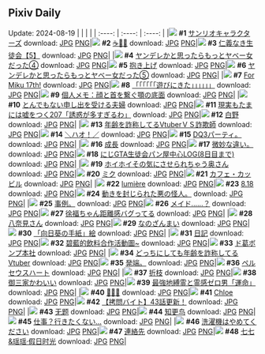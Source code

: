 ## Pixiv Daily
Update: 2024-08-19
|      |      |      |
| :----: | :----: | :----: |
|![](https://pixiv.microyu.workers.dev/c/240x480/img-master/img/2024/08/17/00/01/38/121555597_p0_master1200.jpg) **#1** [サンリオキャラクターズ](https://www.pixiv.net/artworks/121555597) download: [JPG](https://pixiv.microyu.workers.dev/img-original/img/2024/08/17/00/01/38/121555597_p0.jpg) [PNG](https://pixiv.microyu.workers.dev/img-original/img/2024/08/17/00/01/38/121555597_p0.png)|![](https://pixiv.microyu.workers.dev/c/240x480/img-master/img/2024/08/17/00/15/36/121556288_p0_master1200.jpg) **#2** [☕🌸✨](https://www.pixiv.net/artworks/121556288) download: [JPG](https://pixiv.microyu.workers.dev/img-original/img/2024/08/17/00/15/36/121556288_p0.jpg) [PNG](https://pixiv.microyu.workers.dev/img-original/img/2024/08/17/00/15/36/121556288_p0.png)|![](https://pixiv.microyu.workers.dev/c/240x480/img-master/img/2024/08/17/10/46/28/121566565_p0_master1200.jpg) **#3** [仁義なき生徒会【5】](https://www.pixiv.net/artworks/121566565) download: [JPG](https://pixiv.microyu.workers.dev/img-original/img/2024/08/17/10/46/28/121566565_p0.jpg) [PNG](https://pixiv.microyu.workers.dev/img-original/img/2024/08/17/10/46/28/121566565_p0.png)|
|![](https://pixiv.microyu.workers.dev/c/240x480/img-master/img/2024/08/17/00/01/34/121555589_p0_master1200.jpg) **#4** [ヤンデレかと思ったらもっとヤベー女だった④](https://www.pixiv.net/artworks/121555589) download: [JPG](https://pixiv.microyu.workers.dev/img-original/img/2024/08/17/00/01/34/121555589_p0.jpg) [PNG](https://pixiv.microyu.workers.dev/img-original/img/2024/08/17/00/01/34/121555589_p0.png)|![](https://pixiv.microyu.workers.dev/c/240x480/img-master/img/2024/08/17/20/21/41/121580402_p0_master1200.jpg) **#5** [抱き上げ](https://www.pixiv.net/artworks/121580402) download: [JPG](https://pixiv.microyu.workers.dev/img-original/img/2024/08/17/20/21/41/121580402_p0.jpg) [PNG](https://pixiv.microyu.workers.dev/img-original/img/2024/08/17/20/21/41/121580402_p0.png)|![](https://pixiv.microyu.workers.dev/c/240x480/img-master/img/2024/08/18/00/01/19/121588608_p0_master1200.jpg) **#6** [ヤンデレかと思ったらもっとヤベー女だった⑤](https://www.pixiv.net/artworks/121588608) download: [JPG](https://pixiv.microyu.workers.dev/img-original/img/2024/08/18/00/01/19/121588608_p0.jpg) [PNG](https://pixiv.microyu.workers.dev/img-original/img/2024/08/18/00/01/19/121588608_p0.png)|
|![](https://pixiv.microyu.workers.dev/c/240x480/img-master/img/2024/08/18/20/45/21/121615912_p0_master1200.jpg) **#7** [For Miku 17th!](https://www.pixiv.net/artworks/121615912) download: [JPG](https://pixiv.microyu.workers.dev/img-original/img/2024/08/18/20/45/21/121615912_p0.jpg) [PNG](https://pixiv.microyu.workers.dev/img-original/img/2024/08/18/20/45/21/121615912_p0.png)|![](https://pixiv.microyu.workers.dev/c/240x480/img-master/img/2024/08/17/20/39/07/121581041_p0_master1200.jpg) **#8** [「「「「「「遊びにきた」」」」」」](https://www.pixiv.net/artworks/121581041) download: [JPG](https://pixiv.microyu.workers.dev/img-original/img/2024/08/17/20/39/07/121581041_p0.jpg) [PNG](https://pixiv.microyu.workers.dev/img-original/img/2024/08/17/20/39/07/121581041_p0.png)|![](https://pixiv.microyu.workers.dev/c/240x480/img-master/img/2024/08/17/06/00/06/121562405_p0_master1200.jpg) **#9** [個人メモ：顔と首を繋ぐ顎の底面](https://www.pixiv.net/artworks/121562405) download: [JPG](https://pixiv.microyu.workers.dev/img-original/img/2024/08/17/06/00/06/121562405_p0.jpg) [PNG](https://pixiv.microyu.workers.dev/img-original/img/2024/08/17/06/00/06/121562405_p0.png)|
|![](https://pixiv.microyu.workers.dev/c/240x480/img-master/img/2024/08/17/00/05/43/121555875_p0_master1200.jpg) **#10** [とんでもない申し出を受ける夫婦](https://www.pixiv.net/artworks/121555875) download: [JPG](https://pixiv.microyu.workers.dev/img-original/img/2024/08/17/00/05/43/121555875_p0.jpg) [PNG](https://pixiv.microyu.workers.dev/img-original/img/2024/08/17/00/05/43/121555875_p0.png)|![](https://pixiv.microyu.workers.dev/c/240x480/img-master/img/2024/08/18/18/00/04/121610330_p0_master1200.jpg) **#11** [現実もたまには嘘をつく207「誘惑が多すぎるわ」](https://www.pixiv.net/artworks/121610330) download: [JPG](https://pixiv.microyu.workers.dev/img-original/img/2024/08/18/18/00/04/121610330_p0.jpg) [PNG](https://pixiv.microyu.workers.dev/img-original/img/2024/08/18/18/00/04/121610330_p0.png)|![](https://pixiv.microyu.workers.dev/c/240x480/img-master/img/2024/08/17/13/58/02/121570597_p0_master1200.jpg) **#12** [白野](https://www.pixiv.net/artworks/121570597) download: [JPG](https://pixiv.microyu.workers.dev/img-original/img/2024/08/17/13/58/02/121570597_p0.jpg) [PNG](https://pixiv.microyu.workers.dev/img-original/img/2024/08/17/13/58/02/121570597_p0.png)|
|![](https://pixiv.microyu.workers.dev/c/240x480/img-master/img/2024/08/17/20/01/14/121579702_p0_master1200.jpg) **#13** [年齢を詐称してるVtuberＶＳ詐欺師](https://www.pixiv.net/artworks/121579702) download: [JPG](https://pixiv.microyu.workers.dev/img-original/img/2024/08/17/20/01/14/121579702_p0.jpg) [PNG](https://pixiv.microyu.workers.dev/img-original/img/2024/08/17/20/01/14/121579702_p0.png)|![](https://pixiv.microyu.workers.dev/c/240x480/img-master/img/2024/08/17/00/08/11/121555998_p0_master1200.jpg) **#14** [＼ハオ！／](https://www.pixiv.net/artworks/121555998) download: [JPG](https://pixiv.microyu.workers.dev/img-original/img/2024/08/17/00/08/11/121555998_p0.jpg) [PNG](https://pixiv.microyu.workers.dev/img-original/img/2024/08/17/00/08/11/121555998_p0.png)|![](https://pixiv.microyu.workers.dev/c/240x480/img-master/img/2024/08/19/07/04/28/121609804_p0_master1200.jpg) **#15** [DQ3パーティ。](https://www.pixiv.net/artworks/121609804) download: [JPG](https://pixiv.microyu.workers.dev/img-original/img/2024/08/19/07/04/28/121609804_p0.jpg) [PNG](https://pixiv.microyu.workers.dev/img-original/img/2024/08/19/07/04/28/121609804_p0.png)|
|![](https://pixiv.microyu.workers.dev/c/240x480/img-master/img/2024/08/18/00/16/53/121589374_p0_master1200.jpg) **#16** [成長](https://www.pixiv.net/artworks/121589374) download: [JPG](https://pixiv.microyu.workers.dev/img-original/img/2024/08/18/00/16/53/121589374_p0.jpg) [PNG](https://pixiv.microyu.workers.dev/img-original/img/2024/08/18/00/16/53/121589374_p0.png)|![](https://pixiv.microyu.workers.dev/c/240x480/img-master/img/2024/08/17/01/46/12/121558812_p0_master1200.jpg) **#17** [微妙な違い。](https://www.pixiv.net/artworks/121558812) download: [JPG](https://pixiv.microyu.workers.dev/img-original/img/2024/08/17/01/46/12/121558812_p0.jpg) [PNG](https://pixiv.microyu.workers.dev/img-original/img/2024/08/17/01/46/12/121558812_p0.png)|![](https://pixiv.microyu.workers.dev/c/240x480/img-master/img/2024/08/18/14/48/33/121594732_p0_master1200.jpg) **#18** [にじGTA生徒会パン屋中心LOG(8日目まで)](https://www.pixiv.net/artworks/121594732) download: [JPG](https://pixiv.microyu.workers.dev/img-original/img/2024/08/18/14/48/33/121594732_p0.jpg) [PNG](https://pixiv.microyu.workers.dev/img-original/img/2024/08/18/14/48/33/121594732_p0.png)|
|![](https://pixiv.microyu.workers.dev/c/240x480/img-master/img/2024/08/18/00/07/10/121588973_p0_master1200.jpg) **#19** [ホイホイその気にさせられちゃう奥さん](https://www.pixiv.net/artworks/121588973) download: [JPG](https://pixiv.microyu.workers.dev/img-original/img/2024/08/18/00/07/10/121588973_p0.jpg) [PNG](https://pixiv.microyu.workers.dev/img-original/img/2024/08/18/00/07/10/121588973_p0.png)|![](https://pixiv.microyu.workers.dev/c/240x480/img-master/img/2024/08/17/11/03/07/121566900_p0_master1200.jpg) **#20** [ミク](https://www.pixiv.net/artworks/121566900) download: [JPG](https://pixiv.microyu.workers.dev/img-original/img/2024/08/17/11/03/07/121566900_p0.jpg) [PNG](https://pixiv.microyu.workers.dev/img-original/img/2024/08/17/11/03/07/121566900_p0.png)|![](https://pixiv.microyu.workers.dev/c/240x480/img-master/img/2024/08/18/00/00/34/121588484_p0_master1200.jpg) **#21** [カフェ・カッビル](https://www.pixiv.net/artworks/121588484) download: [JPG](https://pixiv.microyu.workers.dev/img-original/img/2024/08/18/00/00/34/121588484_p0.jpg) [PNG](https://pixiv.microyu.workers.dev/img-original/img/2024/08/18/00/00/34/121588484_p0.png)|
|![](https://pixiv.microyu.workers.dev/c/240x480/img-master/img/2024/08/17/21/13/54/121582326_p0_master1200.jpg) **#22** [lumière](https://www.pixiv.net/artworks/121582326) download: [JPG](https://pixiv.microyu.workers.dev/img-original/img/2024/08/17/21/13/54/121582326_p0.jpg) [PNG](https://pixiv.microyu.workers.dev/img-original/img/2024/08/17/21/13/54/121582326_p0.png)|![](https://pixiv.microyu.workers.dev/c/240x480/img-master/img/2024/08/18/04/00/03/121594507_p0_master1200.jpg) **#23** [8.18](https://www.pixiv.net/artworks/121594507) download: [JPG](https://pixiv.microyu.workers.dev/img-original/img/2024/08/18/04/00/03/121594507_p0.jpg) [PNG](https://pixiv.microyu.workers.dev/img-original/img/2024/08/18/04/00/03/121594507_p0.png)|![](https://pixiv.microyu.workers.dev/c/240x480/img-master/img/2024/08/17/18/40/58/121576957_p0_master1200.jpg) **#24** [動きを封じられた悪の怪人。](https://www.pixiv.net/artworks/121576957) download: [JPG](https://pixiv.microyu.workers.dev/img-original/img/2024/08/17/18/40/58/121576957_p0.jpg) [PNG](https://pixiv.microyu.workers.dev/img-original/img/2024/08/17/18/40/58/121576957_p0.png)|
|![](https://pixiv.microyu.workers.dev/c/240x480/img-master/img/2024/08/17/08/50/32/121560936_p0_master1200.jpg) **#25** [事例。](https://www.pixiv.net/artworks/121560936) download: [JPG](https://pixiv.microyu.workers.dev/img-original/img/2024/08/17/08/50/32/121560936_p0.jpg) [PNG](https://pixiv.microyu.workers.dev/img-original/img/2024/08/17/08/50/32/121560936_p0.png)|![](https://pixiv.microyu.workers.dev/c/240x480/img-master/img/2024/08/17/00/00/23/121555401_p0_master1200.jpg) **#26** [メイド……？](https://www.pixiv.net/artworks/121555401) download: [JPG](https://pixiv.microyu.workers.dev/img-original/img/2024/08/17/00/00/23/121555401_p0.jpg) [PNG](https://pixiv.microyu.workers.dev/img-original/img/2024/08/17/00/00/23/121555401_p0.png)|![](https://pixiv.microyu.workers.dev/c/240x480/img-master/img/2024/08/17/00/00/24/121555410_p0_master1200.jpg) **#27** [徐福ちゃん距離感バグってる](https://www.pixiv.net/artworks/121555410) download: [JPG](https://pixiv.microyu.workers.dev/img-original/img/2024/08/17/00/00/24/121555410_p0.jpg) [PNG](https://pixiv.microyu.workers.dev/img-original/img/2024/08/17/00/00/24/121555410_p0.png)|
|![](https://pixiv.microyu.workers.dev/c/240x480/img-master/img/2024/08/17/00/50/11/121557422_p0_master1200.jpg) **#28** [八奈見さん](https://www.pixiv.net/artworks/121557422) download: [JPG](https://pixiv.microyu.workers.dev/img-original/img/2024/08/17/00/50/11/121557422_p0.jpg) [PNG](https://pixiv.microyu.workers.dev/img-original/img/2024/08/17/00/50/11/121557422_p0.png)|![](https://pixiv.microyu.workers.dev/c/240x480/img-master/img/2024/08/17/20/30/37/121580741_p0_master1200.jpg) **#29** [なのざんまい](https://www.pixiv.net/artworks/121580741) download: [JPG](https://pixiv.microyu.workers.dev/img-original/img/2024/08/17/20/30/37/121580741_p0.jpg) [PNG](https://pixiv.microyu.workers.dev/img-original/img/2024/08/17/20/30/37/121580741_p0.png)|![](https://pixiv.microyu.workers.dev/c/240x480/img-master/img/2024/08/17/23/24/20/121587107_p0_master1200.jpg) **#30** [「向日葵の手紙」絵](https://www.pixiv.net/artworks/121587107) download: [JPG](https://pixiv.microyu.workers.dev/img-original/img/2024/08/17/23/24/20/121587107_p0.jpg) [PNG](https://pixiv.microyu.workers.dev/img-original/img/2024/08/17/23/24/20/121587107_p0.png)|
|![](https://pixiv.microyu.workers.dev/c/240x480/img-master/img/2024/08/17/21/18/43/121582496_p0_master1200.jpg) **#31** [日記](https://www.pixiv.net/artworks/121582496) download: [JPG](https://pixiv.microyu.workers.dev/img-original/img/2024/08/17/21/18/43/121582496_p0.jpg) [PNG](https://pixiv.microyu.workers.dev/img-original/img/2024/08/17/21/18/43/121582496_p0.png)|![](https://pixiv.microyu.workers.dev/c/240x480/img-master/img/2024/08/17/17/37/32/121575573_p0_master1200.jpg) **#32** [碧藍的飲料合作活動圖~](https://www.pixiv.net/artworks/121575573) download: [JPG](https://pixiv.microyu.workers.dev/img-original/img/2024/08/17/17/37/32/121575573_p0.jpg) [PNG](https://pixiv.microyu.workers.dev/img-original/img/2024/08/17/17/37/32/121575573_p0.png)|![](https://pixiv.microyu.workers.dev/c/240x480/img-master/img/2024/08/18/12/17/02/121602014_p0_master1200.jpg) **#33** [ド葛ボンプ本社](https://www.pixiv.net/artworks/121602014) download: [JPG](https://pixiv.microyu.workers.dev/img-original/img/2024/08/18/12/17/02/121602014_p0.jpg) [PNG](https://pixiv.microyu.workers.dev/img-original/img/2024/08/18/12/17/02/121602014_p0.png)|
|![](https://pixiv.microyu.workers.dev/c/240x480/img-master/img/2024/08/18/20/09/32/121614651_p0_master1200.jpg) **#34** [どっちにしても年齢を詐称してるVtuber](https://www.pixiv.net/artworks/121614651) download: [JPG](https://pixiv.microyu.workers.dev/img-original/img/2024/08/18/20/09/32/121614651_p0.jpg) [PNG](https://pixiv.microyu.workers.dev/img-original/img/2024/08/18/20/09/32/121614651_p0.png)|![](https://pixiv.microyu.workers.dev/c/240x480/img-master/img/2024/08/18/12/28/22/121602273_p0_master1200.jpg) **#35** [発端。](https://www.pixiv.net/artworks/121602273) download: [JPG](https://pixiv.microyu.workers.dev/img-original/img/2024/08/18/12/28/22/121602273_p0.jpg) [PNG](https://pixiv.microyu.workers.dev/img-original/img/2024/08/18/12/28/22/121602273_p0.png)|![](https://pixiv.microyu.workers.dev/c/240x480/img-master/img/2024/08/17/00/00/19/121555381_p0_master1200.jpg) **#36** [ペルセウスハート](https://www.pixiv.net/artworks/121555381) download: [JPG](https://pixiv.microyu.workers.dev/img-original/img/2024/08/17/00/00/19/121555381_p0.jpg) [PNG](https://pixiv.microyu.workers.dev/img-original/img/2024/08/17/00/00/19/121555381_p0.png)|
|![](https://pixiv.microyu.workers.dev/c/240x480/img-master/img/2024/08/17/17/42/31/121575678_p0_master1200.jpg) **#37** [折枝](https://www.pixiv.net/artworks/121575678) download: [JPG](https://pixiv.microyu.workers.dev/img-original/img/2024/08/17/17/42/31/121575678_p0.jpg) [PNG](https://pixiv.microyu.workers.dev/img-original/img/2024/08/17/17/42/31/121575678_p0.png)|![](https://pixiv.microyu.workers.dev/c/240x480/img-master/img/2024/08/17/20/42/37/121581171_p0_master1200.jpg) **#38** [御三家かわいい](https://www.pixiv.net/artworks/121581171) download: [JPG](https://pixiv.microyu.workers.dev/img-original/img/2024/08/17/20/42/37/121581171_p0.jpg) [PNG](https://pixiv.microyu.workers.dev/img-original/img/2024/08/17/20/42/37/121581171_p0.png)|![](https://pixiv.microyu.workers.dev/c/240x480/img-master/img/2024/08/18/08/25/26/121597641_p0_master1200.jpg) **#39** [最強地縛霊と霊感ゼロ男「運命」](https://www.pixiv.net/artworks/121597641) download: [JPG](https://pixiv.microyu.workers.dev/img-original/img/2024/08/18/08/25/26/121597641_p0.jpg) [PNG](https://pixiv.microyu.workers.dev/img-original/img/2024/08/18/08/25/26/121597641_p0.png)|
|![](https://pixiv.microyu.workers.dev/c/240x480/img-master/img/2024/08/18/00/00/54/121588547_p0_master1200.jpg) **#40** [🍹🌇🍹](https://www.pixiv.net/artworks/121588547) download: [JPG](https://pixiv.microyu.workers.dev/img-original/img/2024/08/18/00/00/54/121588547_p0.jpg) [PNG](https://pixiv.microyu.workers.dev/img-original/img/2024/08/18/00/00/54/121588547_p0.png)|![](https://pixiv.microyu.workers.dev/c/240x480/img-master/img/2024/08/17/12/56/19/121569368_p0_master1200.jpg) **#41** [Chloe](https://www.pixiv.net/artworks/121569368) download: [JPG](https://pixiv.microyu.workers.dev/img-original/img/2024/08/17/12/56/19/121569368_p0.jpg) [PNG](https://pixiv.microyu.workers.dev/img-original/img/2024/08/17/12/56/19/121569368_p0.png)|![](https://pixiv.microyu.workers.dev/c/240x480/img-master/img/2024/08/18/12/00/19/121601582_p0_master1200.jpg) **#42** [【拷問バイト】43話更新！](https://www.pixiv.net/artworks/121601582) download: [JPG](https://pixiv.microyu.workers.dev/img-original/img/2024/08/18/12/00/19/121601582_p0.jpg) [PNG](https://pixiv.microyu.workers.dev/img-original/img/2024/08/18/12/00/19/121601582_p0.png)|
|![](https://pixiv.microyu.workers.dev/c/240x480/img-master/img/2024/08/17/08/33/59/121564483_p0_master1200.jpg) **#43** [无题](https://www.pixiv.net/artworks/121564483) download: [JPG](https://pixiv.microyu.workers.dev/img-original/img/2024/08/17/08/33/59/121564483_p0.jpg) [PNG](https://pixiv.microyu.workers.dev/img-original/img/2024/08/17/08/33/59/121564483_p0.png)|![](https://pixiv.microyu.workers.dev/c/240x480/img-master/img/2024/08/17/22/40/05/121585447_p0_master1200.jpg) **#44** [知更鸟](https://www.pixiv.net/artworks/121585447) download: [JPG](https://pixiv.microyu.workers.dev/img-original/img/2024/08/17/22/40/05/121585447_p0.jpg) [PNG](https://pixiv.microyu.workers.dev/img-original/img/2024/08/17/22/40/05/121585447_p0.png)|![](https://pixiv.microyu.workers.dev/c/240x480/img-master/img/2024/08/17/00/21/59/121556527_p0_master1200.jpg) **#45** [仕事？行きたくない...](https://www.pixiv.net/artworks/121556527) download: [JPG](https://pixiv.microyu.workers.dev/img-original/img/2024/08/17/00/21/59/121556527_p0.jpg) [PNG](https://pixiv.microyu.workers.dev/img-original/img/2024/08/17/00/21/59/121556527_p0.png)|
|![](https://pixiv.microyu.workers.dev/c/240x480/img-master/img/2024/08/17/00/52/57/121557500_p0_master1200.jpg) **#46** [洗濯機はやめてください](https://www.pixiv.net/artworks/121557500) download: [JPG](https://pixiv.microyu.workers.dev/img-original/img/2024/08/17/00/52/57/121557500_p0.jpg) [PNG](https://pixiv.microyu.workers.dev/img-original/img/2024/08/17/00/52/57/121557500_p0.png)|![](https://pixiv.microyu.workers.dev/c/240x480/img-master/img/2024/08/18/00/33/55/121590029_p0_master1200.jpg) **#47** [連絡先](https://www.pixiv.net/artworks/121590029) download: [JPG](https://pixiv.microyu.workers.dev/img-original/img/2024/08/18/00/33/55/121590029_p0.jpg) [PNG](https://pixiv.microyu.workers.dev/img-original/img/2024/08/18/00/33/55/121590029_p0.png)|![](https://pixiv.microyu.workers.dev/c/240x480/img-master/img/2024/08/18/12/58/20/121602891_p0_master1200.jpg) **#48** [七七&瑶瑶·假日时光](https://www.pixiv.net/artworks/121602891) download: [JPG](https://pixiv.microyu.workers.dev/img-original/img/2024/08/18/12/58/20/121602891_p0.jpg) [PNG](https://pixiv.microyu.workers.dev/img-original/img/2024/08/18/12/58/20/121602891_p0.png)|
